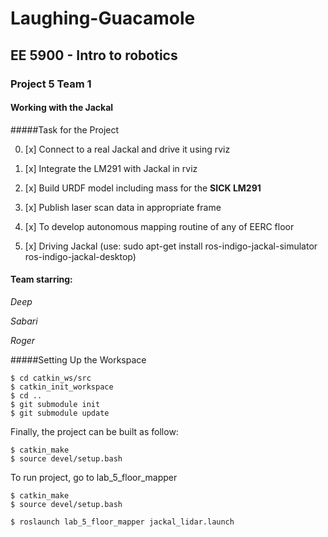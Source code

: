 # Laughing-Guacamole </br>
## EE 5900 - Intro to robotics </br>
### Project 5 Team 1

#### Working with the Jackal

#####Task for the Project

0. [x] Connect to a real Jackal and drive it using rviz

0. [x] Integrate the LM291 with Jackal in rviz

0. [x] Build URDF model including mass for the **SICK LM291**

0. [x] Publish laser scan data in appropriate frame

0. [x] To develop autonomous mapping routine of any of EERC floor

0. [x] Driving Jackal (use: sudo apt-get install ros-indigo-jackal-simulator ros-indigo-jackal-desktop)

#### Team starring:

*Deep*

*Sabari*

*Roger*

#####Setting Up the Workspace
```
$ cd catkin_ws/src
$ catkin_init_workspace
$ cd ..
$ git submodule init
$ git submodule update
```
Finally, the project can be built as follow:

```
$ catkin_make
$ source devel/setup.bash
```
To run project, go to lab_5_floor_mapper

```
$ catkin_make
$ source devel/setup.bash

$ roslaunch lab_5_floor_mapper jackal_lidar.launch

```

